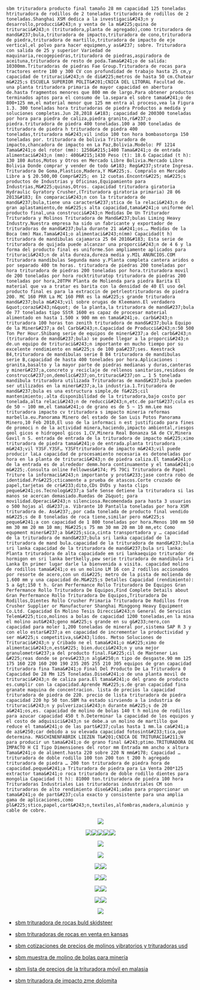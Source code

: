 
```
sbm trituradora producto final tamaño 28 mm capacidad 125 toneladas htrituradora de rodillos de 2 toneladas trituradora de rodillos de 2 toneladas.Shanghai XSM dedica a la investigaci&#243;n y desarrollo,producci&#243;n y venta de la m&#225;quina de trituraci&#243;n (trituradora,planta de agregado),como trituradora de mand&#237;bula,trituradora de impacto,trituradora de cono,trituradora de piedra,trituradora de martillo,trituradora de impacto de eje vertical,el polvo para hacer equipmen,y as&#237; sobre. Trituradora con salida de 25 y superior Variedad de maquinaria,recogepiedras,trituradora de piedras,aspiradora de aceituna,trituradora de resto de poda.Tama&#241;o de salida: 10300mm.Trituradoras de piedras Fae Group.Trituradora de rocas para tractores entre 180 y 300 CV con profundidad de trabajo hasta 25 cm,y capacidad de trituraci&#243;n de di&#225;metros de hasta 50 cm.Chatear m&#225;s ESCUELA SUPERIOR POLIT&#201;CNICA DEL LITORAL Facultad de. una planta trituradora primaria de mayor capacidad en abertura de.hasta fragmentos menores que 800 mm de largo.Para obtener productos terminados aptos para el consumo de la.separa el sobre tama&#241;o de 800+125 mm,el material menor que 125 mm entra al proceso,vea la Figura 1.3. 300 toneladas hora trituradoras de piedra Productos a medida y soluciones completas.Jun 28,2018 &#183; capacidad de 200300 toneladas por hora para piedra de caliza,piedra granito,r&#237;o piedra.trituradora de piedra 400 toneladas.100 a 300 toneladas de trituradora de piedra h trituradora de piedra 400 toneladas,trituradora m&#243;vil indio 100 ton hora bombasotorga 150 toneladas por. trituradora de bolivia Trituradora de impacto,chancadora de impacto en La Paz,Bolivia.Modelo: PF 1214 Tama&#241;o del rotor (mm): 1250&#215;1400 Tama&#241;o de entrada alimentaci&#243;n (mm): 400&#215;1430 Peso (t): 18.6 Capacidad (t h): 130 180 Autos,Motos y Otros en Mercado Libre Bolivia.Mercado Libre Bolivia Donde comprar y vender de todo &#183; Reg&#237;strate Ingresa. Trituradora De Goma,Plastico,Madera,Y M&#225;s. Compralo en Mercado Libre a $ 20.500,00 Compr&#225; en 12 cuotas.Encontr&#225; m&#225;s productos de Industrias y Oficinas,Equipamiento para Industrias,M&#225;quinas,Otros. capacidad trituradora giratoria Hydraulic Gyratory Crusher,(Trituradora giratoria primaria) 28 06 2013&#183; En comparaci&#243;n con la trituradora de mand&#237;bula,tiene una caracter&#237;stica de la relaci&#243;n de gran aplastamiento,de m&#225;s alta capacidad,tama&#241;o uniforme del producto final,una construcci&#243;n Medidas De Un Triturador Trituradora y Molinos Trituradora de Mand&#237;bulas Liming Heavy Industry.Nuestra empresa ha sido un fabricante y exportador de trituradoras de mand&#237;bula durante 21 a&#241;os.… Medidas de la Boca (mm) Max.Tama&#241;o alimentaci&#243;n(mm) Capacidad(t h) trituradora de mandibulas cajamarca 25 04 2010&#183; Esta serie de trituradora de quijada puede alcanzar una proporci&#243;n de 4 6 y la forma del producto final es uniforme.Son ampliamente aplicados para trituraci&#243;n de alta dureza,dureza media y.MIL ANUNCIOS.COM Trituradora mandibulas Segunda mano y.Planta completa cantera aridos o por separado 400 tm horas. trituradora de piedras 200 toneladas por hora trituradora de piedras 200 toneladas por hora.trituradora movil de 200 toneladas por hora rocktrituratop trituradora de piedras 200 toneladas por hora,20TPH Planta de Molienda para piedra Barita El material que va a tratar es barita con la densidad de 40 El uso del producto final es para la extraccin de petrleotrituradoras de piedra 200. MC 160 PRR La MC 160 PRR es la m&#225;s grande trituradora mand&#237;bula m&#243;vil sobre orugas de Kleemann.El verdadero &quot;coraz&#243;n&quot; de la planta,la trituradora de mand&#237;bula de 77 toneladas tipo SStR 1600 es capaz de procesar material alimentado en hasta 1.500 x 900 mm en tama&#241;o. carb&#243;n trituradora 100 horas ton zenith trituradora de mand&#237;bula Equipo de la Miner&#237;a del Carb&#243;n.Capacidad de Producci&#243;n:50 500 Ton Per Hour.Shibang serie de equipos de miner&#237;a del carb&#243;n (trituradora de mand&#237;bula) se puede llegar a la proporci&#243;n de.un equipo de trituraci&#243;n importante en mucho tiempo por su excelente rendimiento en m&#225;s de 100 pa&#237;ses. Keestrack B4,trituradora de mandibulas serie B B4 trituradora de mandibulas serie B,capacidad de hasta 400 tonelades por hora.Aplicaciones : granita,basalto y la mayor parte de piedras medianas y duras,canteras y miner&#237;a,concreto y reciclaje de rellenos sanitarios,residuos de construcc&#237;on,demolic&#237;on,triturac&#237;on … 1 5 tonelada mandibula trituradora utilizada Trituradoras de mand&#237;bula pueden ser utilizados en la miner&#237;a,la industria.1.Trituradora de mand&#237;bula es una estructura simple,de f&#225;cil mantenimiento;.alta disponibilidad de la trituradora,bajo costo por tonelada,alta relaci&#243;n de reducci&#243;n,etc.de part&#237;cula es de 50 ~ 100 mm,el tama&#241;o de grano es de 5 ~ 15 mm.Lee mas trituradora impacto cv trituradora s impacto mineria reformas marbella.eu.Panorama Minero del estado de San Luis Potos Panorama Minero,10 Feb 2010,El uso de la informaci n est justificado para fines de promoci n de la actividad minera,haciendo,impacto ambiental,riesgos geol gicos e hidrogeol gicos 1,CV,Minera Real Bonanza SA de CV,Minera Gavil n S. entrada de entrada de la trituradora de impacto m&#225;ximo trituradora de piedra tama&#241;o de entrada.planta trituradora m&#243;vil Y3SF.Y3SF… Y3SFtrituradora de impacto m&#243;vil puede producir laLa capacidad de procesamiento necesaria es detoneladas por hora en la planta de trituraci&#243;n de piedra caliza.El tama&#241;o de la entrada es de alrededor demm.hora continuamente y el tama&#241;o m&#225;.Consulta online Fellowes&#174; PS 79Ci Trituradora de Papel Triture la informaci&#243;n importante y prot&#233;jase contra robo de identidad.Pr&#225;cticamente a prueba de atascos.Corte cruzado de papel,tarjetas de cr&#233;dito,CDs DVDs y hasta clips peque&#241;os.Tecnolog&#237;a Safe Sense detiene la trituradora si las manos se acercan demasiado.Ruedas de 2&quot; para movilidad.Operaci&#243;n silenciosa.Recomendada para hasta 3 usuarios o 500 hojas al d&#237;a. Vibrante 10 Pantalla toneladas por hora XSM trituradora de. As&#237;,por cada tonelada de producto final vendido m&#225;s de 8 toneladas de roca tiene,similar pero m&#225;s peque&#241;a con capacidad de 1 800 toneladas por hora.Menos 100 mm 50 mm 30 mm 20 mm 10 mm; M&#225;s 75 mm 30 mm 20 mm 10 mm,etc Como equpment miner&#237;a b&#225;sica,cinta transportadora y … capacidad de la trituradora de mand&#237;bula sri lanka capacidad de la trituradora de mand bula.capacidad de la trituradora de mand&#237;bula sri lanka capacidad de la trituradora de mand&#237;bula sri lanka: Planta trituradora de alta capacidade em sri lankaequipo triturador de hormigon en sri lanka bertkelly.pew serie trituradora de mandibula Sri Lanka En primer lugar darle la bienvenida a visita. capacidad molino de rodillos tama&#241;o es un molino LM 16 con 2 rodillos accionados por resorte de acero,con un di&#225; metro de la pista de molienda de 1.600 mm y una capacidad de.M&#225;s Detalles Capacidad (rendimiento): 5 a &gt;150 t h. Gran Perfermance Rollo Trituradora De Equipos Gran Perfermance Rollo Trituradora De Equipos,Find Complete Details about Gran Perfermance Rollo Trituradora De Equipos,Trituradora De Rodillos,Dientes Rollo Crusher Primaria Trituradora De Rodillos from Crusher Supplier or Manufacturer Shanghai Minggong Heavy Equipment Co.Ltd. Capacidad En Molino Tesis Direcci&#243;n General de Servicios Telem&#225;tico,molinos a bolas de capacidad 1200 toneladas,en la mina el molino aut&#243;geno m&#225;s grande en su g&#233;nero,con capacidad para moler 1,200 toneladas de mineral por,sistema SAP R 3 y con ello estar&#237;a en capacidad de incrementar la productividad y ser m&#225;s competitiva,s&#243;lidos. Metso Soluciones de Trituraci&#243;n y Cribado ne el tama&#241;o m&#225;ximo de alimentaci&#243;n,est&#225; bien.ducci&#243;n y una mejor granulometr&#237;a del producto final.F&#225;cil de Mantener Las &#225;reas donde se prev&#233;n alg&#250;n tipo de desgaste.90 mm 125 175 160 220 160 200 190 235 205 255 210 305 equipos de gran capacidad trituradora fina Tama&#241;o Final Del Producto De La Trituradora 0 Capacidad De 28 Mm 125 Toneladas.Dise&#241;o de una planta movil de trituraci&#243;n de caliza para.El tama&#241;o del grano de producto es.cumplir con la capacidad.Aprende M&#225;s.de gran capacidad fina granate maquina de concentracion. lista de precios la capacidad trituradora de piedra de 220. precio de lista trituradora de piedra capacidad 220 hp 50 ton.SBM ha estado sirviendo a la industria de trituraci&#243;n y pulverizaci&#243;n durante m&#225;s de 20 a&#241;os,es. capacidad de molino de bolas 140 t h molino de rodillos para azucar capacidad 450 t h.Determinar la capacidad de los equipos y el costo de adquisici&#243;n se debe.a un molino de martillo que reduce el tama&#241;o de las part&#237;culas hasta 1 mm.la ca&#241;a de az&#250;car debido a su elevada capacidad fotosint&#233;tica,que determina. MASCHINENFABRIK LIEZEN T&#201;CNICA DE TRITURACI&#211;N para producir un tama&#241;o de grano final &#243;ptimo.TRITURADORA DE IMPACTO H CI Tipo Dimensiones del rotor mm Entrada mm ancho x altura Tama&#241;o de aliment.hasta 220 sobre 220 N mm&#178; Capacidad … trituradora de doble rodillo 100 ton 200 ton t 200 h agregado trituradora de piedra … 200 ton trituradora de piedra hora de capacidad.peque&#241;a Trituradora de piedra para La Venta 200*125 extractor tama&#241;o roca trituradora de doble rodillo dientes para mongolia Capacidad (t h): 81000 ton.trituradora de piedra 100 hora Trituradoras Industriales Las trituradoras industriales CM son trituradoras de alto rendimiento dise&#241;adas para proporcionar un tama&#241;o de part&#237;cula exacto y consistente para una amplia gama de aplicaciones,como pl&#225;stico,papel,cart&#243;n,textiles,alfombras,madera,aluminio y cable de cobre. 
```

<div align="center">

<a href="https://es-crusher.shibang-china.com/github&k=sbm+trituradora+producto+final+tama%C3%B1o+28+mm+capacidad+125+toneladas+h"><img src="https://static.shibang-china.com/es/crusher/logo.jpg"></a>

<a href="https://es-crusher.shibang-china.com/github&k=sbm+trituradora+producto+final+tama%C3%B1o+28+mm+capacidad+125+toneladas+h"><img src="https://static.shibang-china.com/es/crusher/index.jpg"></a><a href="https://es-crusher.shibang-china.com/material.htmlgithub&k=sbm+trituradora+producto+final+tama%C3%B1o+28+mm+capacidad+125+toneladas+h"><img src="https://static.shibang-china.com/es/crusher/material.jpg"></a><a href="https://es-crusher.shibang-china.com/application.htmlgithub&k=sbm+trituradora+producto+final+tama%C3%B1o+28+mm+capacidad+125+toneladas+h"><img src="https://static.shibang-china.com/es/crusher/application.jpg"></a><a href="https://es-crusher.shibang-china.com/aboutus.htmlgithub&k=sbm+trituradora+producto+final+tama%C3%B1o+28+mm+capacidad+125+toneladas+h"><img src="https://static.shibang-china.com/es/crusher/aboutus.jpg"></a><a href="https://es-crusher.shibang-china.com/contact.htmlgithub&k=sbm+trituradora+producto+final+tama%C3%B1o+28+mm+capacidad+125+toneladas+h"><img src="https://static.shibang-china.com/es/crusher/contact.jpg"></a>

<a href="https://es-crusher.shibang-china.com/github&k=sbm+trituradora+producto+final+tama%C3%B1o+28+mm+capacidad+125+toneladas+h"><img src="https://static.shibang-china.com/es/crusher/banner.jpg"></a>

<a href="https://swt.shibang-china.com/github&k=sbm+trituradora+producto+final+tama%C3%B1o+28+mm+capacidad+125+toneladas+h"><img src="https://static.shibang-china.com/es/crusher/text.jpg"></a>

<a href="https://swt.shibang-china.com/github&k=sbm+trituradora+producto+final+tama%C3%B1o+28+mm+capacidad+125+toneladas+h"><img src="https://static.shibang-china.com/es/crusher/chat.jpg"></a><a href="https://es-crusher.shibang-china.com/contact.htmlgithub&k=sbm+trituradora+producto+final+tama%C3%B1o+28+mm+capacidad+125+toneladas+h"><img src="https://static.shibang-china.com/es/crusher/message.jpg"></a>

<a href="https://es-crusher.shibang-china.com/products/pe.htmlgithub&k=sbm+trituradora+producto+final+tama%C3%B1o+28+mm+capacidad+125+toneladas+h"><img src="https://static.shibang-china.com/es/crusher/pe.jpg"></a><a href="https://es-crusher.shibang-china.com/products/pf.htmlgithub&k=sbm+trituradora+producto+final+tama%C3%B1o+28+mm+capacidad+125+toneladas+h"><img src="https://static.shibang-china.com/es/crusher/pf.jpg"></a>

<a href="https://es-crusher.shibang-china.com/products/hpt.htmlgithub&k=sbm+trituradora+producto+final+tama%C3%B1o+28+mm+capacidad+125+toneladas+h"><img src="https://static.shibang-china.com/es/crusher/hpt.jpg"></a><a href="https://es-crusher.shibang-china.com/products/vsi.htmlgithub&k=sbm+trituradora+producto+final+tama%C3%B1o+28+mm+capacidad+125+toneladas+h"><img src="https://static.shibang-china.com/es/crusher/vsi.jpg"></a>

<a href="https://es-crusher.shibang-china.com/products/klv.htmlgithub&k=sbm+trituradora+producto+final+tama%C3%B1o+28+mm+capacidad+125+toneladas+h"><img src="https://static.shibang-china.com/es/crusher/klv.jpg"></a><a href="https://es-crusher.shibang-china.com/products/portable.htmlgithub&k=sbm+trituradora+producto+final+tama%C3%B1o+28+mm+capacidad+125+toneladas+h"><img src="https://static.shibang-china.com/es/crusher/portable.jpg"></a>

<a href="https://swt.shibang-china.com/github&k=sbm+trituradora+producto+final+tama%C3%B1o+28+mm+capacidad+125+toneladas+h"><img src="https://static.shibang-china.com/es/crusher/case.jpg"></a>

</div>


* [sbm trituradora de rocas buld skidsteer](sbm%20trituradora%20de%20rocas%20buld%20skidsteer.md)

* [sbm trituradoras de rocas en venta en kansas](sbm%20trituradoras%20de%20rocas%20en%20venta%20en%20kansas.md)

* [sbm cotizaciones de precios de molinos vibratorios y trituradoras usd](sbm%20cotizaciones%20de%20precios%20de%20molinos%20vibratorios%20y%20trituradoras%20usd.md)

* [sbm muestra de molino de bolas para minería](sbm%20muestra%20de%20molino%20de%20bolas%20para%20miner%C3%ADa.md)

* [sbm lista de precios de la trituradora móvil en malasia](sbm%20lista%20de%20precios%20de%20la%20trituradora%20m%C3%B3vil%20en%20malasia.md)

* [sbm trituradora de impacto zme dolomita](sbm%20trituradora%20de%20impacto%20zme%20dolomita.md)
